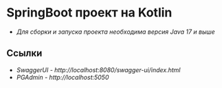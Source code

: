 # SpringBoot проект на Kotlin

- *Для сборки и запуска проекта необходима версия Java 17 и выше*

## Ссылки
- *SwaggerUI - http://localhost:8080/swagger-ui/index.html*
- *PGAdmin - http://localhost:5050*

 
